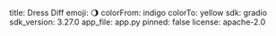 title: Dress Diff
emoji: 🌖
colorFrom: indigo
colorTo: yellow
sdk: gradio
sdk_version: 3.27.0
app_file: app.py
pinned: false
license: apache-2.0

